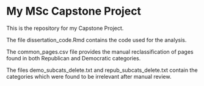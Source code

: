 # My MSc Capstone Project
This is the repository for my Capstone Project. 

The file dissertation_code.Rmd contains the code used for the analysis.

The common_pages.csv file provides the manual reclassification of pages found in both Republican and Democratic categories.

The files demo_subcats_delete.txt and repub_subcats_delete.txt contain the categories which were found to be irrelevant after manual review.
